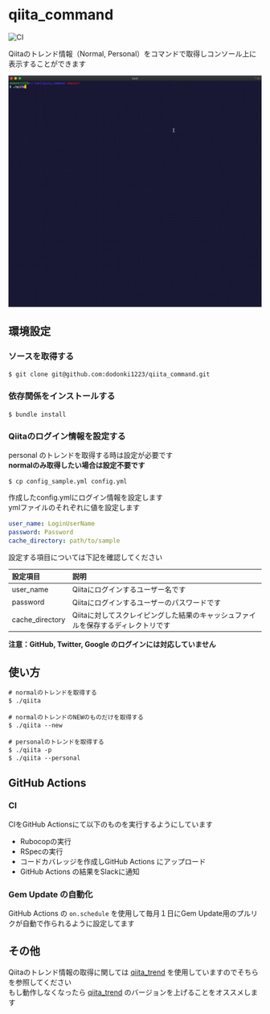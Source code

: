# qiita_command

![CI](https://github.com/dodonki1223/qiita_command/workflows/CI/badge.svg?branch=master)

Qiitaのトレンド情報（Normal, Personal）をコマンドで取得しコンソール上に表示することができます

<img alt="00_sample" src="https://raw.githubusercontent.com/dodonki1223/image_garage/master/qiita_command/00_sample.gif" width="800px">

## 環境設定

### ソースを取得する

```shell
$ git clone git@github.com:dodonki1223/qiita_command.git
```

### 依存関係をインストールする

```shell
$ bundle install
```

### Qiitaのログイン情報を設定する

personal のトレンドを取得する時は設定が必要です  
**normalのみ取得したい場合は設定不要です**

```shell
$ cp config_sample.yml config.yml
```

作成したconfig.ymlにログイン情報を設定します  
ymlファイルのそれぞれに値を設定します

```yml
user_name: LoginUserName
password: Password
cache_directory: path/to/sample
```

設定する項目については下記を確認してください

| 設定項目        | 説明                                                                              |
|:----------------|:----------------------------------------------------------------------------------|
| user_name       | Qiitaにログインするユーザー名です                                                 |
| password        | Qiitaにログインするユーザーのパスワードです                                       |
| cache_directory | Qiitaに対してスクレイピングした結果のキャッシュファイルを保存するディレクトリです |

**注意：GitHub, Twitter, Google のログインには対応していません**

## 使い方

```shell
# normalのトレンドを取得する
$ ./qiita

# normalのトレンドのNEWのものだけを取得する
$ ./qiita --new

# personalのトレンドを取得する
$ ./qiita -p
$ ./qiita --personal
```

## GitHub Actions

### CI

CIをGitHub Actionsにて以下のものを実行するようにしています

- Rubocopの実行
- RSpecの実行
- コードカバレッジを作成しGitHub Actions にアップロード
- GitHub Actions の結果をSlackに通知

### Gem Update の自動化

GitHub Actions の `on.schedule` を使用して毎月１日にGem Update用のプルリクが自動で作られるように設定してます

## その他

Qiitaのトレンド情報の取得に関しては [qiita_trend](https://github.com/dodonki1223/qiita_trend) を使用していますのでそちらを参照してください  
もし動作しなくなったら [qiita_trend](https://github.com/dodonki1223/qiita_trend) のバージョンを上げることをオススメします
